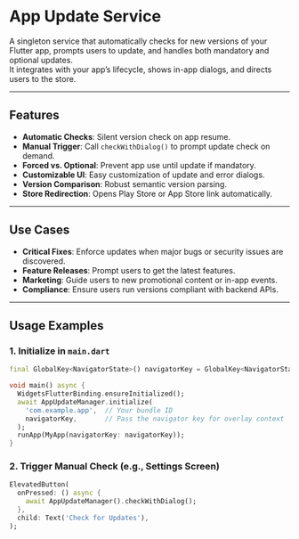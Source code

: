 # App Update Service

A singleton service that automatically checks for new versions of your Flutter app, prompts users to update, and handles both mandatory and optional updates.  
It integrates with your app’s lifecycle, shows in-app dialogs, and directs users to the store.

---

## Features

- **Automatic Checks**: Silent version check on app resume.
- **Manual Trigger**: Call `checkWithDialog()` to prompt update check on demand.
- **Forced vs. Optional**: Prevent app use until update if mandatory.
- **Customizable UI**: Easy customization of update and error dialogs.
- **Version Comparison**: Robust semantic version parsing.
- **Store Redirection**: Opens Play Store or App Store link automatically.

---

## Use Cases

- **Critical Fixes**: Enforce updates when major bugs or security issues are discovered.
- **Feature Releases**: Prompt users to get the latest features.
- **Marketing**: Guide users to new promotional content or in-app events.
- **Compliance**: Ensure users run versions compliant with backend APIs.

---

## Usage Examples

### 1. Initialize in `main.dart`

```dart
final GlobalKey<NavigatorState>() navigatorKey = GlobalKey<NavigatorState>();

void main() async {
  WidgetsFlutterBinding.ensureInitialized();
  await AppUpdateManager.initialize(
    'com.example.app',  // Your bundle ID
    navigatorKey,       // Pass the navigator key for overlay context
  );
  runApp(MyApp(navigatorKey: navigatorKey));
}
```

### 2. Trigger Manual Check (e.g., Settings Screen)

```dart
ElevatedButton(
  onPressed: () async {
    await AppUpdateManager().checkWithDialog();
  },
  child: Text('Check for Updates'),
);
```
